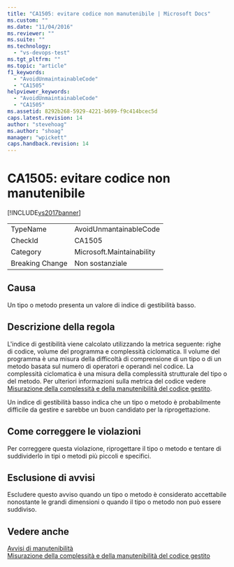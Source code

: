 ```yaml
---
title: "CA1505: evitare codice non manutenibile | Microsoft Docs"
ms.custom: ""
ms.date: "11/04/2016"
ms.reviewer: ""
ms.suite: ""
ms.technology: 
  - "vs-devops-test"
ms.tgt_pltfrm: ""
ms.topic: "article"
f1_keywords: 
  - "AvoidUnmaintainableCode"
  - "CA1505"
helpviewer_keywords: 
  - "AvoidUnmaintainableCode"
  - "CA1505"
ms.assetid: 8292b268-5929-4221-b699-f9c414bcec5d
caps.latest.revision: 14
author: "stevehoag"
ms.author: "shoag"
manager: "wpickett"
caps.handback.revision: 14
---
```

# CA1505: evitare codice non manutenibile
[!INCLUDE[vs2017banner](../code-quality/includes/vs2017banner.md)]

|||  
|-|-|  
|TypeName|AvoidUnmantainableCode|  
|CheckId|CA1505|  
|Category|Microsoft.Maintainability|  
|Breaking Change|Non sostanziale|  
  
## Causa  
 Un tipo o metodo presenta un valore di indice di gestibilità basso.  
  
## Descrizione della regola  
 L'indice di gestibilità viene calcolato utilizzando la metrica seguente: righe di codice, volume del programma e complessità ciclomatica.  Il volume del programma è una misura della difficoltà di comprensione di un tipo o di un metodo basata sul numero di operatori e operandi nel codice.  La complessità ciclomatica è una misura della complessità strutturale del tipo o del metodo.  Per ulteriori informazioni sulla metrica del codice vedere [Misurazione della complessità e della manutenibilità del codice gestito](../code-quality/measuring-complexity-and-maintainability-of-managed-code.md).  
  
 Un indice di gestibilità basso indica che un tipo o metodo è probabilmente difficile da gestire e sarebbe un buon candidato per la riprogettazione.  
  
## Come correggere le violazioni  
 Per correggere questa violazione, riprogettare il tipo o metodo e tentare di suddividerlo in tipi o metodi più piccoli e specifici.  
  
## Esclusione di avvisi  
 Escludere questo avviso quando un tipo o metodo è considerato accettabile nonostante le grandi dimensioni o quando il tipo o metodo non può essere suddiviso.  
  
## Vedere anche  
 [Avvisi di manutenibilità](../code-quality/maintainability-warnings.md)   
 [Misurazione della complessità e della manutenibilità del codice gestito](../code-quality/measuring-complexity-and-maintainability-of-managed-code.md)